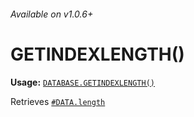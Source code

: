 ###### Available on v1.0.6+
# GETINDEXLENGTH()
**Usage:** [`DATABASE.GETINDEXLENGTH()`](https://github.com/NeedleChat/NeedleDB/blob/docs/docs/DATABASE.md)

Retrieves [`#DATA.length`](https://github.com/NeedleChat/NeedleDB/blob/docs/docs/DATABASE/properties/%23AUTOFILE.md)
